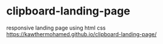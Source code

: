 # clipboard-landing-page
responsive landing page using html css
<https://kawthermohamed.github.io/clipboard-landing-page/>
